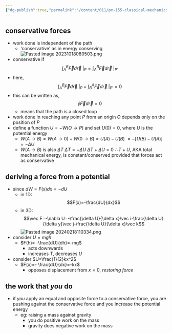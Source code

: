 ```yaml
---
{"dg-publish":true,"permalink":"/content/011/px-155-classical-mechanics-and-special-relativity/classical-mechanics/px-155-c-work-and-energy/px-155-c2-conservative-forces-potential-energy/","created":"2024-10-01T18:27:09.516+01:00","updated":"2024-11-26T19:55:23.428+00:00"}
---
```


## conservative forces
- work done is independent of the path
	- 'conservative' as in energy conserving
![Pasted image 20231018080503.png](/img/user/pics/Pasted%20image%2020231018080503.png)
- conservative if
$$\int_A^B \vec F d\vec r \;|_P=\int_A^B \vec F d\vec r\;|_{P'}$$
- here,
$$\int_A^B \vec F d\vec r\;|_P+\int_B^A \vec F d\vec r\;|_{P'}=0$$
- this can be written as,
$$\oint \vec F d\vec r = 0$$
	- means that the path is a closed loop
- work done in reaching any point $P$ from an origin $O$ depends only on the position of $P$
- define a function $U=-W(O \to P)$ and set $U(0)=0$, where $U$ is the potential energy
	- $W(A\to B)=W(A\to 0)+W(0\to B)= U(A)-U(B)$
		$=-[U(B)-U(A)]$
		$=-\Delta U$
	- $W(A\to B)$ is also $\Delta T$
		$\Delta T=-\Delta U$
		$\Delta T + \Delta U = 0$
			$\therefore T+U$, AKA total mechanical energy, is constant/conserved provided that forces act as conservative
## deriving a force from a potential
- since $dW=F(x)dx=-dU$
	- in 1D:
$$F(x)=-\frac{dU}{dx}$$
	- in 3D:
$$\vec F=-\nabla U=-\frac{\delta U}{\delta x}\vec i-\frac{\delta U}{\delta y}\vec j-\frac{\delta U}{\delta x}\vec k$$
![Pasted image 20240218110334.png](/img/user/pics/Pasted%20image%2020240218110334.png)
- consider $U=mgh$ 
	- $F(h)= -\frac{dU}{dh}=-mg$
		- acts downwards
		- increases $T$, decreases $U$
- consider $U=\frac{1}{2}kx^2$
	- $F(x)=- \frac{dU}{dx}=-kx$
		- opposes displacement from $x=0$, *restoring force*
## the work that *you* do
- if *you* apply an equal and opposite force to a conservative force, you are pushing against the conservative force and you increase the potential energy
	- eg: raising a mass against gravity
		- you do positive work on the mass
		- gravity does negative work on the mass
	